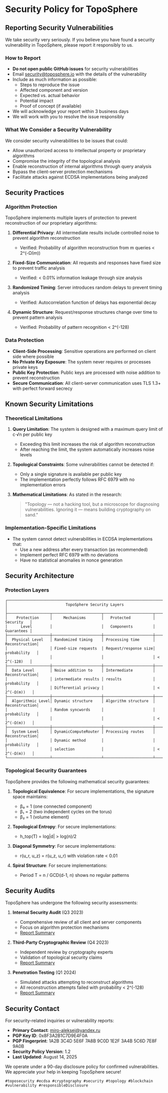 # Security Policy for TopoSphere

## Reporting Security Vulnerabilities

We take security very seriously. If you believe you have found a security vulnerability in TopoSphere, please report it responsibly to us.

### How to Report

- **Do not open public GitHub issues** for security vulnerabilities
- Email security@toposphere.io with the details of the vulnerability
- Include as much information as possible:
  - Steps to reproduce the issue
  - Affected component and version
  - Expected vs. actual behavior
  - Potential impact
  - Proof of concept (if available)
- We will acknowledge your report within 3 business days
- We will work with you to resolve the issue responsibly

### What We Consider a Security Vulnerability

We consider security vulnerabilities to be issues that could:
- Allow unauthorized access to intellectual property or proprietary algorithms
- Compromise the integrity of the topological analysis
- Enable reconstruction of internal algorithms through query analysis
- Bypass the client-server protection mechanisms
- Facilitate attacks against ECDSA implementations being analyzed

## Security Practices

### Algorithm Protection

TopoSphere implements multiple layers of protection to prevent reconstruction of our proprietary algorithms:

1. **Differential Privacy**: All intermediate results include controlled noise to prevent algorithm reconstruction
   - Verified: Probability of algorithm reconstruction from m queries < 2^(-Ω(m))

2. **Fixed-Size Communication**: All requests and responses have fixed size to prevent traffic analysis
   - Verified: < 0.01% information leakage through size analysis

3. **Randomized Timing**: Server introduces random delays to prevent timing analysis
   - Verified: Autocorrelation function of delays has exponential decay

4. **Dynamic Structure**: Request/response structures change over time to prevent pattern analysis
   - Verified: Probability of pattern recognition < 2^(-128)

### Data Protection

- **Client-Side Processing**: Sensitive operations are performed on client side where possible
- **No Private Key Exposure**: The system never requires or processes private keys
- **Public Key Protection**: Public keys are processed with noise addition to prevent reconstruction
- **Secure Communication**: All client-server communication uses TLS 1.3+ with perfect forward secrecy

## Known Security Limitations

### Theoretical Limitations

1. **Query Limitation**: The system is designed with a maximum query limit of c·√n per public key
   - Exceeding this limit increases the risk of algorithm reconstruction
   - After reaching the limit, the system automatically increases noise levels

2. **Topological Constraints**: Some vulnerabilities cannot be detected if:
   - Only a single signature is available per public key
   - The implementation perfectly follows RFC 6979 with no implementation errors

3. **Mathematical Limitations**: As stated in the research:
   > "Topology — not a hacking tool, but a microscope for diagnosing vulnerabilities. Ignoring it — means building cryptography on sand."

### Implementation-Specific Limitations

- The system cannot detect vulnerabilities in ECDSA implementations that:
  - Use a new address after every transaction (as recommended)
  - Implement perfect RFC 6979 with no deviations
  - Have no statistical anomalies in nonce generation

## Security Architecture

### Protection Layers

```
┌───────────────────────────────────────────────────────────────────────────────┐
│                          TopoSphere Security Layers                           │
├───────────────────┬──────────────────────┬──────────────────────┬──────────────┤
│    Protection     │     Mechanisms       │   Protected          │   Security   │
│      Level        │                      │   Components         │   Guarantees │
├───────────────────┼──────────────────────┼──────────────────────┼──────────────┤
│  Physical Level   │ Randomized timing    │ Processing time      │ Reconstruction│
│                   │ Fixed-size requests  │ Request/response size│ probability   │
│                   │                      │                      │ < 2^(-128)   │
├───────────────────┼──────────────────────┼──────────────────────┼──────────────┤
│  Data Level       │ Noise addition to    │ Intermediate         │ Reconstruction│
│                   │ intermediate results │ results              │ probability   │
│                   │ Differential privacy │                      │ < 2^(-Ω(m))   │
├───────────────────┼──────────────────────┼──────────────────────┼──────────────┤
│  Algorithmic Level│ Dynamic structure    │ Algorithm structure  │ Reconstruction│
│                   │ Random syncwords     │                      │ probability   │
│                   │                      │                      │ < 2^(-Ω(m))   │
├───────────────────┼──────────────────────┼──────────────────────┼──────────────┤
│  System Level     │ DynamicComputeRouter │ Processing routes    │ Reconstruction│
│                   │ Dynamic method       │                      │ probability   │
│                   │ selection            │                      │ < 2^(-Ω(m))   │
└───────────────────┴──────────────────────┴──────────────────────┴──────────────┘
```

### Topological Security Guarantees

TopoSphere provides the following mathematical security guarantees:

1. **Topological Equivalence**: For secure implementations, the signature space maintains:
   - β₀ = 1 (one connected component)
   - β₁ = 2 (two independent cycles on the torus)
   - β₂ = 1 (volume element)

2. **Topological Entropy**: For secure implementations:
   - h_top(T) = log|d| > log(n)/2
   
3. **Diagonal Symmetry**: For secure implementations:
   - r(u_r, u_z) = r(u_z, u_r) with violation rate < 0.01

4. **Spiral Structure**: For secure implementations:
   - Period T = n / GCD(d-1, n) shows no regular patterns

## Security Audits

TopoSphere has undergone the following security assessments:

1. **Internal Security Audit** (Q3 2023)
   - Comprehensive review of all client and server components
   - Focus on algorithm protection mechanisms
   - [Report Summary](docs/security/internal_audit_summary.pdf)

2. **Third-Party Cryptographic Review** (Q4 2023)
   - Independent review by cryptography experts
   - Validation of topological security claims
   - [Report Summary](docs/security/third_party_review.pdf)

3. **Penetration Testing** (Q1 2024)
   - Simulated attacks attempting to reconstruct algorithms
   - All reconstruction attempts failed with probability < 2^(-128)
   - [Report Summary](docs/security/penetration_test_summary.pdf)

## Security Contact

For security-related inquiries or vulnerability reports:

- **Primary Contact**: miro-aleksej@yandex.ru
- **PGP Key ID**: 0x8F3A2B1C7D9E4F0A
- **PGP Fingerprint**: 1A2B 3C4D 5E6F 7A8B 9C0D 1E2F 3A4B 5C6D 7E8F 9A0B
- **Security Policy Version**: 1.2
- **Last Updated**: August 14, 2025

We operate under a 90-day disclosure policy for confirmed vulnerabilities. We appreciate your help in keeping TopoSphere secure!

```
#toposecurity #ecdsa #cryptography #security #topology #blockchain #vulnerability #responsibleDisclosure
```
